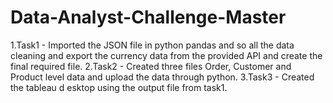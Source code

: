 # Data-Analyst-Challenge-Master

1.Task1 - Imported the JSON file in python pandas and so all the data cleaning and export the currency data from the provided API and create the final required file. 
2.Task2 - Created three files Order, Customer and Product level data and upload the data through python. 
3.Task3 - Created the tableau d esktop using the output file from task1.
